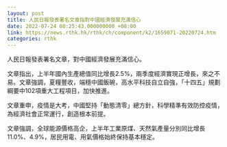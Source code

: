 ```yaml
---
layout: post
title: 人民日報發表署名文章指對中國經濟發展充滿信心
date: 2022-07-24 00:25:43.000000000 +08:00
link: https://news.rthk.hk/rthk/ch/component/k2/1659071-20220724.htm
categories: rthk
---
```


人民日報發表署名文章，對中國經濟發展充滿信心。

文章指出，上半年國內生產總值同比增長2.5%，兩季度經濟實現正增長，來之不易。文章強調，夏糧豐收，端穩中國飯碗，高水平科技自立自強，「十四五」規劃綱要中102項重大工程項目，加快推進。

文章重申，疫情是大考，中國堅持「動態清零」總方針，科學精準有效防控疫情，為經濟社會正常運行，創造根本前提。

文章強調，全球能源價格高企，上半年工業原煤、天然氣產量分別同比增長11.0%、4.9%，居民用電、用氣價格始終保持基本穩定。
